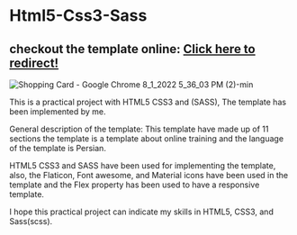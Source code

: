 # Html5-Css3-Sass

<h2>checkout the template online: <a href="https://html5css3scss.netlify.app/">Click here to redirect!</a> </h2>


![Shopping Card - Google Chrome 8_1_2022 5_36_03 PM (2)-min](https://user-images.githubusercontent.com/96312176/182159295-17371bbe-d060-4e95-910a-17cf7ee7e3f0.png)

This is a practical project with HTML5 CSS3 and (SASS), The template has been implemented by me.

General description of the template: This template have made up of 11 sections the template is a template about online training and the language of the template is Persian.

HTML5 CSS3 and SASS have been used for implementing the template, also, the Flaticon, Font awesome, and Material icons have been used in the template and the Flex property has been used to have a responsive template.

I hope this practical project can indicate my skills in HTML5, CSS3, and Sass(scss).
